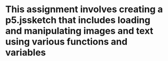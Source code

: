 # This assignment involves creating a p5.jssketch that includes loading and manipulating images and text using various functions and variables
